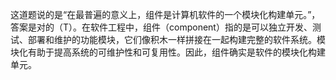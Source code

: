 这道题说的是“在最普遍的意义上，组件是计算机软件的一个模块化构建单元。”，答案是对的（T）。在软件工程中，组件（component）指的是可以独立开发、测试、部署和维护的功能模块，它们像积木一样拼接在一起构建完整的软件系统。模块化有助于提高系统的可维护性和可复用性。因此，组件确实是软件的模块化构建单元。